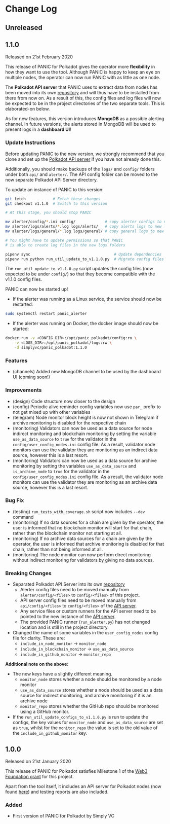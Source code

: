 # Change Log

## Unreleased

<!--New features/improvements/fixes go here-->

## 1.1.0

Released on 21st February 2020

This release of PANIC for Polkadot gives the operator more **flexibility** in how they want to use the tool. Although PANIC is happy to keep an eye on multiple nodes, the operator can now run PANIC with as little as one node.

The **Polkadot API server** that PANIC uses to extract data from nodes has been moved into its own [repository](https://github.com/SimplyVC/polkadot_api_server) and will thus have to be installed from there from now on. As a result of this, the config files and log files will now be expected to be in the project directories of the two separate tools. This is elaborated-on below.

As for new features, this version introduces **MongoDB** as a possible alerting channel. In future versions, the alerts stored in MongoDB will be used to present logs in a **dashboard UI**!

### Update Instructions

Before updating PANIC to the new version, we strongly recommend that you clone and set up the [Polkadot API server](https://github.com/SimplyVC/polkadot_api_server) if you have not already done this.

Additionally, you should make backups of the `logs/` and `config/` folders under both `api/` and `alerter/`. The API config folder can be moved to the now separate Polkadot API Server directory.

To update an instance of PANIC to this version:
```bash
git fetch            # Fetch these changes
git checkout v1.1.0  # Switch to this version

# At this stage, you should stop PANIC

mv alerter/config/*.ini config/             # copy alerter configs to new location
mv alerter/logs/alerts/*.log logs/alerts/   # copy alerts logs to new location
mv alerter/logs/general/*.log logs/general/ # copy general logs to new location

# You might have to update permissions so that PANIC 
# is able to create log files in the new logs folders

pipenv sync                                     # Update dependencies
pipenv run python run_util_update_to_v1.1.0.py  # Migrate config files
```

The `run_util_update_to_v1.1.0.py` script updates the config files (now expected to be under `config/`) so that they become compatible with the v1.1.0 config files.

PANIC can now be started up!

* If the alerter was running as a Linux service, the service should now be restarted:
```bash
sudo systemctl restart panic_alerter
```
* If the alerter was running on Docker, the docker image should now be started:
```bash
docker run -v <CONFIG_DIR>:/opt/panic_polkadot/config:ro \
    -v <LOGS_DIR>:/opt/panic_polkadot/logs:rw \
    -d simplyvc/panic_polkadot:1.1.0
```

### Features

* (channels) Added new MongoDB channel to be used by the dashboard UI (coming soon!)

### Improvements

* (design) Code structure now closer to the design
* (config) Periodic alive reminder config variables now use `par_` prefix to not get mixed up with other variables
* (telegram) Node monitor block height is now not shown in Telegram if archive monitoring is disabled for the respective chain
* (monitoring) Validators can now be used as a data source for node indirect monitoring and blockchain monitoring by setting the variable `use_as_data_source` to `true` for the validator in the `config/user_config_nodes.ini` config file. As a result, validator node monitors can use the validator they are monitoring as an indirect data source, however this is a last resort.
* (monitoring) Validators can now be used as a data source for archive monitoring by setting the variables `use_as_data_source` and `is_archive_node` to `true` for the validator in the `config/user_config_nodes.ini` config file. As a result, the validator node monitors can use the validator they are monitoring as an archive data source, however this is a last resort.

### Bug Fix

* (testing) `run_tests_with_coverage.sh` script now includes `--dev` command
* (monitoring) If no data sources for a chain are given by the operator, the user is informed that no blockchain monitor will start for that chain, rather than the blockchain monitor not starting at all.
* (monitoring) If no archive data sources for a chain are given by the operator, the user is informed that archive monitoring is disabled for that chain, rather than not being informed at all.
* (monitoring) The node monitor can now perform direct monitoring without indirect monitoring for validators by giving no data sources.

### Breaking Changes

* Separated Polkadot API Server into its own [repository](https://github.com/SimplyVC/polkadot_api_server)
    * Alerter config files need to be moved manually from `alerter/config/<files>` to `config/<files>` of this project.
    * API server config files need to be moved manually from `api/config/<files>` to `config/<files>` of the [API server](https://github.com/SimplyVC/polkadot_api_server).
    * Any service files or custom runners for the API server need to be pointed to the new instance of the [API server](https://github.com/SimplyVC/polkadot_api_server).
    * The provided PANIC runner (`run_alerter.py`) has not changed location and is still in the project directory.
* Changed the name of some variables in the `user_config_nodes` config file for clarity. These are:
    * `include_in_node_monitor` &rightarrow; `monitor_node`
    * `include_in_blockchain_monitor` &rightarrow; `use_as_data_source`
    * `include_in_github_monitor` &rightarrow; `monitor_repo`

**Additional note on the above:**
* The new keys have a slightly different meaning.
  * `monitor_node` stores whether a node should be monitored by a node monitor
  * `use_as_data_source` stores whether a node should be used as a data source for indirect monitoring, and archive monitoring if it is an archive node
  * `monitor_repo` stores whether the GitHub repo should be monitored using a GitHub monitor.
* If the `run_util_update_configs_to_v1.1.0.py` is run to update the configs, the key values for `monitor_node` and `use_as_data_source` are set as `true`, whilst for the `monitor_repo` the value is set to the old value of the `include_in_github_monitor` key.

## 1.0.0

Released on 21st January 2020

This release of PANIC for Polkadot satisfies Milestone 1 of the [Web3 Foundation grant](https://github.com/w3f/Web3-collaboration/blob/master/grants/speculative/panic_by_simply_vc.md) for this project.

Apart from the tool itself, it includes an API server for Polkadot nodes (now found [here](https://github.com/simplyvc/polkadot_api_server)) and testing reports are also included.

### Added

* First version of PANIC for Polkadot by Simply VC
